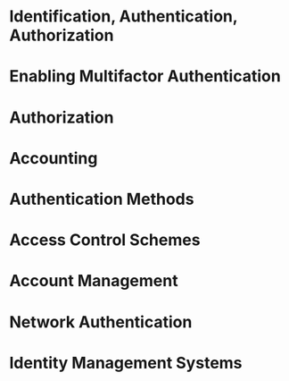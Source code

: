 
# Identification, Authentication, Authorization

# Enabling Multifactor Authentication

# Authorization

# Accounting

# Authentication Methods

# Access Control Schemes

# Account Management

# Network Authentication

# Identity Management Systems